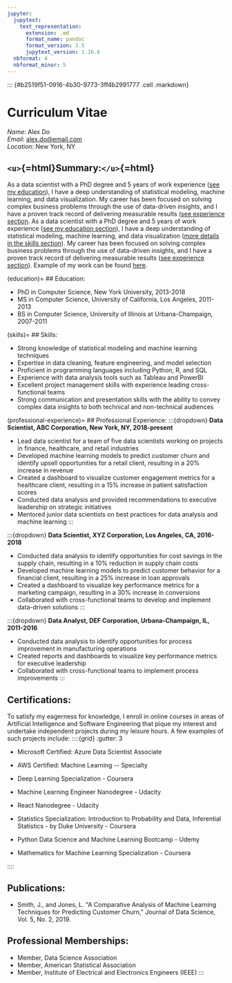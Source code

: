 ```yaml
---
jupyter:
  jupytext:
    text_representation:
      extension: .md
      format_name: pandoc
      format_version: 3.5
      jupytext_version: 1.16.6
  nbformat: 4
  nbformat_minor: 5
---
```


::: {#b2519f51-0916-4b30-9773-3ff4b2991777 .cell .markdown}
# Curriculum Vitae

*Name*: Alex Do\
*Email*: <alex.do@email.com>\
*Location*: New York, NY

## `<u>`{=html}Summary:`</u>`{=html}

As a data scientist with a PhD degree and 5 years of work experience ([see my education](education)), I have a deep understanding of statistical modeling, machine learning, and data visualization. My career has been focused on solving complex business problems through the use of data-driven insights, and I have a proven track record of delivering measurable results ([see experience section](skills). As a data scientist with a PhD degree and 5 years of work experience ([see my education section](education)), I have a deep understanding of statistical modeling, machine learning, and data visualization ([more details in the skills section](skills)). My career has been focused on solving complex business problems through the use of data-driven insights, and I have a proven track record of delivering measurable results ([see experience section](professional-experience)). Example of my work can be found [here](analysis_example.ipynb).

(education)=
\## Education:

-   PhD in Computer Science, New York University, 2013-2018
-   MS in Computer Science, University of California, Los Angeles, 2011-2013
-   BS in Computer Science, University of Illinois at Urbana-Champaign, 2007-2011

(skills)=
\## Skills:

-   Strong knowledge of statistical modeling and machine learning techniques
-   Expertise in data cleaning, feature engineering, and model selection
-   Proficient in programming languages including Python, R, and SQL
-   Experience with data analysis tools such as Tableau and PowerBI
-   Excellent project management skills with experience leading cross-functional teams
-   Strong communication and presentation skills with the ability to convey complex data insights to both technical and non-technical audiences

(professional-experience)=
\## Professional Experience:
:::{dropdown} **Data Scientist, ABC Corporation, New York, NY, 2018-present**

-   Lead data scientist for a team of five data scientists working on projects in finance, healthcare, and retail industries
-   Developed machine learning models to predict customer churn and identify upsell opportunities for a retail client, resulting in a 20% increase in revenue
-   Created a dashboard to visualize customer engagement metrics for a healthcare client, resulting in a 15% increase in patient satisfaction scores
-   Conducted data analysis and provided recommendations to executive leadership on strategic initiatives
-   Mentored junior data scientists on best practices for data analysis and machine learning
    :::

:::{dropdown} **Data Scientist, XYZ Corporation, Los Angeles, CA, 2016-2018**

-   Conducted data analysis to identify opportunities for cost savings in the supply chain, resulting in a 10% reduction in supply chain costs
-   Developed machine learning models to predict customer behavior for a financial client, resulting in a 25% increase in loan approvals
-   Created a dashboard to visualize key performance metrics for a marketing campaign, resulting in a 30% increase in conversions
-   Collaborated with cross-functional teams to develop and implement data-driven solutions
    :::

:::{dropdown} **Data Analyst, DEF Corporation, Urbana-Champaign, IL, 2011-2016**

-   Conducted data analysis to identify opportunities for process improvement in manufacturing operations
-   Created reports and dashboards to visualize key performance metrics for executive leadership
-   Collaborated with cross-functional teams to implement process improvements
    :::

## Certifications:

To satisfy my eagerness for knowledge, I enroll in online courses in areas of Artificial Intelligence and Software Engineering that pique my interest and undertake independent projects during my leisure hours. A few examples of such projects include:
::::{grid}
:gutter: 3

-   Microsoft Certified: Azure Data Scientist Associate

-   AWS Certified: Machine Learning -- Specialty

-   Deep Learning Specialization - Coursera

-   Machine Learning Engineer Nanodegree - Udacity

-   React Nanodegree - Udacity

-   Statistics Specialization: Introduction to Probability and Data, Inferential Statistics - by Duke University - Coursera

-   Python Data Science and Machine Learning Bootcamp - Udemy

-   Mathematics for Machine Learning Specialization - Coursera

::::

## Publications:

-   Smith, J., and Jones, L. "A Comparative Analysis of Machine Learning Techniques for Predicting Customer Churn," Journal of Data Science, Vol. 5, No. 2, 2019.

## Professional Memberships:

-   Member, Data Science Association
-   Member, American Statistical Association
-   Member, Institute of Electrical and Electronics Engineers (IEEE)
:::
